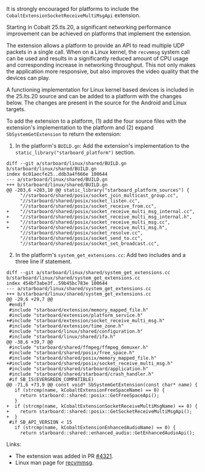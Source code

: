 It is strongly encouraged for platforms to include the
`CobaltExtensionSocketReceiveMultiMsgApi` extension.

Starting in Cobalt 25.tls.20, a significant networking performance
improvement can be achieved on platforms that implement the
extension.

The extension allows a platform to provide an API to read multiple
UDP packets in a single call.  When on a Linux kernel, the `recvmmsg`
system call can be used and results in a significantly reduced amount
of CPU usage and corresponding increase in networking throughput.
This not only makes the application more responsive, but also
improves the video quality that the devices can play.

A functioning implementation for Linux kernel based devices is
included in the 25.lts.20 source and can be added to a platform with
the changes below.  The changes are present in the source for the
Android and Linux targets.

To add the extension to a platform, (1) add the four source files
with the extension's implementation to the platform and (2) expand
`SbSystemGetExtension` to return the extension:

1.  In the platform's `BUILD.gn`: 
    Add the extension's implementation to the
    `static_library("starboard_platform")` section.

```
diff --git a/starboard/linux/shared/BUILD.gn b/starboard/linux/shared/BUILD.gn
index 6c01aecfe25..ddb3a4f666e 100644
--- a/starboard/linux/shared/BUILD.gn
+++ b/starboard/linux/shared/BUILD.gn
@@ -203,6 +203,10 @@ static_library("starboard_platform_sources") {
     "//starboard/shared/posix/socket_join_multicast_group.cc",
     "//starboard/shared/posix/socket_listen.cc",
     "//starboard/shared/posix/socket_receive_from.cc",
+    "//starboard/shared/posix/socket_receive_multi_msg_internal.cc",
+    "//starboard/shared/posix/socket_receive_multi_msg_internal.h",
+    "//starboard/shared/posix/socket_receive_multi_msg.cc",
+    "//starboard/shared/posix/socket_receive_multi_msg.h",
     "//starboard/shared/posix/socket_resolve.cc",
     "//starboard/shared/posix/socket_send_to.cc",
     "//starboard/shared/posix/socket_set_broadcast.cc",
```

2.  In the platform's `system_get_extensions.cc`: 
    Add two includes and a three line if statement.

```
diff --git a/starboard/linux/shared/system_get_extensions.cc b/starboard/linux/shared/system_get_extensions.cc
index 454bf3abe3f..59b45bc783e 100644
--- a/starboard/linux/shared/system_get_extensions.cc
+++ b/starboard/linux/shared/system_get_extensions.cc
@@ -29,6 +29,7 @@
 #endif
 #include "starboard/extension/memory_mapped_file.h"
 #include "starboard/extension/platform_service.h"
+#include "starboard/extension/socket_receive_multi_msg.h"
 #include "starboard/extension/time_zone.h"
 #include "starboard/linux/shared/configuration.h"
 #include "starboard/linux/shared/ifa.h"
@@ -38,6 +39,7 @@
 #include "starboard/shared/ffmpeg/ffmpeg_demuxer.h"
 #include "starboard/shared/posix/free_space.h"
 #include "starboard/shared/posix/memory_mapped_file.h"
+#include "starboard/shared/posix/socket_receive_multi_msg.h"
 #include "starboard/shared/starboard/application.h"
 #include "starboard/shared/starboard/crash_handler.h"
 #if SB_IS(EVERGREEN_COMPATIBLE)
@@ -71,6 +73,9 @@ const void* SbSystemGetExtension(const char* name) {
   if (strcmp(name, kCobaltExtensionFreeSpaceName) == 0) {
     return starboard::shared::posix::GetFreeSpaceApi();
   }
+  if (strcmp(name, kCobaltExtensionSocketReceiveMultiMsgName) == 0) {
+    return starboard::shared::posix::GetSocketReceiveMultiMsgApi();
+  }
 #if SB_API_VERSION < 15
   if (strcmp(name, kCobaltExtensionEnhancedAudioName) == 0) {
     return starboard::shared::enhanced_audio::GetEnhancedAudioApi();
```

Links:

+   The extension was added in PR [#4321](https://github.com/youtube/cobalt/pull/4321).
+   Linux man page for [recvmmsg](https://man7.org/linux/man-pages/man2/recvmmsg.2.html).
